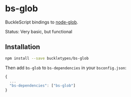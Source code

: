 
# bs-glob

BuckleScript bindings to [node-glob](https://github.com/isaacs/node-glob).

Status: Very basic, but functional

## Installation

```sh
npm install --save buckletypes/bs-glob
```

Then add `bs-glob` to `bs-dependencies` in your `bsconfig.json`:
```js
{
  ...
  "bs-dependencies": ["bs-glob"]
}
```
